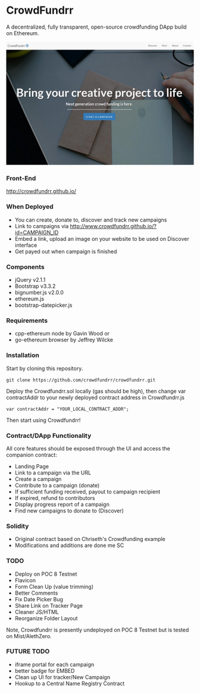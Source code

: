 # CrowdFundrr
A decentralized, fully transparent, open-source crowdfunding DApp build on Ethereum.

<img src="/img/screen0.jpg" />

### Front-End
http://crowdfundrr.github.io/

### When Deployed
- You can create, donate to, discover and track new campaigns
- Link to campaigns via http://www.crowdfundrr.github.io/?id=CAMPAIGN_ID
- Embed a link, upload an image on your website to be used on Discover interface
- Get payed out when campaign is finished

### Components
- jQuery v2.1.1
- Bootstrap v3.3.2 
- bignumber.js v2.0.0
- ethereum.js
- bootstrap-datepicker.js

### Requirements
- cpp-ethereum node by Gavin Wood or
- go-ethereum browser by Jeffrey Wilcke

### Installation

Start by cloning this repository.

```
git clone https://github.com/crowdfundrr/crowdfundrr.git
```

Deploy the Crowdfundrr.sol locally (gas should be high), then change var contractAddr to your newly deployed contract address in Crowdfundrr.js

```
var contractAddr = "YOUR_LOCAL_CONTRACT_ADDR";
```

Then start using Crowdfundrr!

### Contract/DApp Functionality
All core features should be exposed through the UI and access the companion contract:
- Landing Page
- Link to a campaign via the URL
- Create a campaign
- Contribute to a campaign (donate)
- If sufficient funding received, payout to campaign recipient
- If expired, refund to contributors
- Display progress report of a campaign
- Find new campaigns to donate to (Discover)

### Solidity
- Original contract based on Chriseth's Crowdfunding example
- Modifications and additions are done me SC

### TODO
- Deploy on POC 8 Testnet
- Flavicon
- Form Clean Up (value trimming)
- Better Comments
- Fix Date Picker Bug
- Share Link on Tracker Page
- Cleaner JS/HTML
- Reorganize Folder Layout

Note, Crowdfundrr is presently undeployed on POC 8 Testnet but is tested on Mist/AlethZero.
<!--
### COMPLETED
- Mist Testing
- AlethZero Testing
- Clear campaign data when Campaign Complete or Expired
- If sufficient funding received, payout to campaign recipient
- Address Scroller (for easily selecting addresses)
- Payout/Goal Reach Front-End Complete
- Most Recent Campaigns
- Cleaned Up JS
- Display progress report of a campaign
- Date Picker Added
- Campaign/Discover Page Categorization
- URL/EMBED Code Generation (post Campaign Creation)
- JS Compaign Tracker Days, Convert to ETH denominations
- Discover Page
- New Campaign ID, url and meta tag return
- Display progress report of a campaign
- Contribute to a campaign (donate)
- Landing Page
- Link to a campaign via the URL
- Added User numCampaigns and campaigns data
- Search Campaign
- Create New Campaign JS->Solidity
- Connect HTML/JS front-end to BC
- Develop contract to fit contract functionality in Solidity
- Build bootstrap front-end
- Branding/Name Logo-->

### FUTURE TODO
- iframe portal for each campaign
- better badge for EMBED
- Clean up UI for tracker/New Campaign
- Hookup to a Central Name Registry Contract
